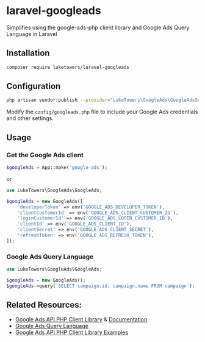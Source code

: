 # laravel-googleads
Simplifies using the google-ads-php client library and Google Ads Query Language in Laravel

## Installation
```bash
composer require luketowers/laravel-googleads
```

## Configuration
```bash
php artisan vendor:publish --provider="LukeTowers\GoogleAds\GoogleAdsServiceProvider"
```

Modify the `config/googleads.php` file to include your Google Ads credentials and other settings.

## Usage

### Get the Google Ads client
```php
$googleAds = App::make('google-ads');
```

or

```php
use LukeTowers\GoogleAds\GoogleAds;

$googleAds = new GoogleAds([
    'developerToken' => env('GOOGLE_ADS_DEVELOPER_TOKEN'),
    'clientCustomerId' => env('GOOGLE_ADS_CLIENT_CUSTOMER_ID'),
    'loginCustomerId' => env('GOOGLE_ADS_LOGIN_CUSTOMER_ID'),
    'clientId' => env('GOOGLE_ADS_CLIENT_ID'),
    'clientSecret' => env('GOOGLE_ADS_CLIENT_SECRET'),
    'refreshToken' => env('GOOGLE_ADS_REFRESH_TOKEN'),
]);
```

### Google Ads Query Language
```php
use LukeTowers\GoogleAds\GoogleAds;

$googleAds = new GoogleAds();
$googleAds->query('SELECT campaign.id, campaign.name FROM campaign');
```


## Related Resources:

- [Google Ads API PHP Client Library](https://github.com/googleads/google-ads-php) & [Documentation](https://developers.google.com/google-ads/api/docs/client-libs/php)
- [Google Ads Query Language](https://developers.google.com/google-ads/api/docs/query/overview)
- [Google Ads API PHP Client Library Examples](https://github.com/googleads/google-ads-php/tree/main/examples)
